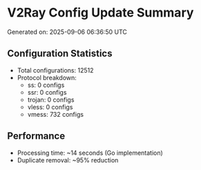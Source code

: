 # V2Ray Config Update Summary
Generated on: 2025-09-06 06:36:50 UTC

## Configuration Statistics
- Total configurations: 12512
- Protocol breakdown:
  - ss: 0 configs
  - ssr: 0 configs
  - trojan: 0 configs
  - vless: 0 configs
  - vmess: 732 configs

## Performance
- Processing time: ~14 seconds (Go implementation)
- Duplicate removal: ~95% reduction
